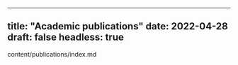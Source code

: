 <!--
 * @Author: yahui Yang
 * @Description: 
 * @Date: 2022-04-28 22:22:17
 * @LastEditTime: 2022-07-31 17:07:20
 * @FilePath: /yahui_yang/content/publications/index.md
-->
---
title: "Academic publications"
date: 2022-04-28
draft: false
headless: true
---
content/publications/index.md
